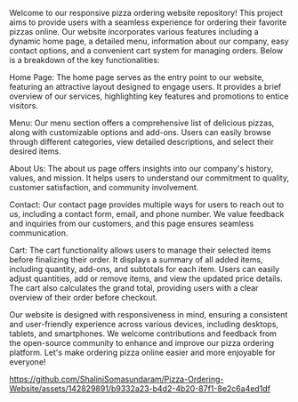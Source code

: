 Welcome to our responsive pizza ordering website repository! This project aims to provide users with a seamless experience for ordering their favorite pizzas online. Our website incorporates various features including a dynamic home page, a detailed menu, information about our company, easy contact options, and a convenient cart system for managing orders. Below is a breakdown of the key functionalities:


Home Page:
The home page serves as the entry point to our website, featuring an attractive layout designed to engage users.
It provides a brief overview of our services, highlighting key features and promotions to entice visitors.

Menu:
Our menu section offers a comprehensive list of delicious pizzas, along with customizable options and add-ons.
Users can easily browse through different categories, view detailed descriptions, and select their desired items.

About Us:
The about us page offers insights into our company's history, values, and mission.
It helps users to understand our commitment to quality, customer satisfaction, and community involvement.

Contact:
Our contact page provides multiple ways for users to reach out to us, including a contact form, email, and phone number.
We value feedback and inquiries from our customers, and this page ensures seamless communication.

Cart:
The cart functionality allows users to manage their selected items before finalizing their order.
It displays a summary of all added items, including quantity, add-ons, and subtotals for each item.
Users can easily adjust quantities, add or remove items, and view the updated price details.
The cart also calculates the grand total, providing users with a clear overview of their order before checkout.

Our website is designed with responsiveness in mind, ensuring a consistent and user-friendly experience across various devices, including desktops, tablets, and smartphones. We welcome contributions and feedback from the open-source community to enhance and improve our pizza ordering platform. Let's make ordering pizza online easier and more enjoyable for everyone!

https://github.com/ShaliniSomasundaram/Pizza-Ordering-Website/assets/142829891/b9332a23-b4d2-4b20-87f1-8e2c6a4ed1df





